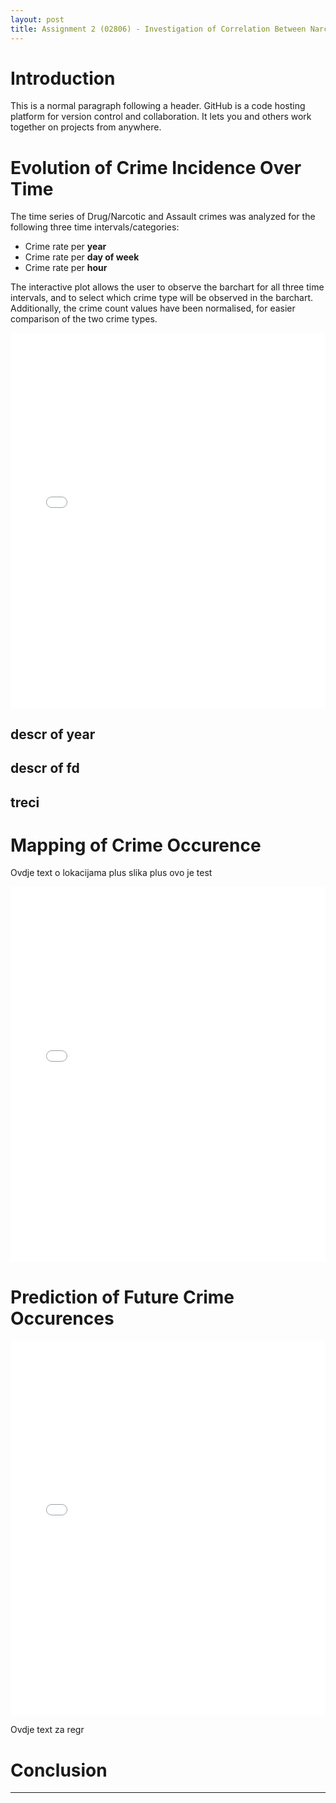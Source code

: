 ```yaml
---
layout: post
title: Assignment 2 (02806) - Investigation of Correlation Between Narcotic and Assault Incidents in San Francisco
---
```



# Introduction

This is a normal paragraph following a header. GitHub is a code hosting platform for version control and collaboration. It lets you and others work together on projects from anywhere.


# Evolution of Crime Incidence Over Time

The time series of Drug/Narcotic and Assault crimes was analyzed for the following three time intervals/categories: 

* Crime rate per **year**
* Crime rate per **day of week**
* Crime rate per **hour**  

The interactive plot allows the user to observe the barchart for all three time intervals, and to select which crime type will be observed in the barchart. Additionally, the crime count values have been normalised, for easier comparison  of the two crime types.

<iframe src="crimes_plot.html" style="width:100%;height:600px;border:none;"></iframe>

## descr of year

## descr of fd

## treci

# Mapping of Crime Occurence

Ovdje text o lokacijama plus slika plus ovo je test

<iframe src="choropleth_mapbox.html" style="width:100%;height:600px;border:none;"></iframe>


# Prediction of Future Crime Occurences

<iframe src="crime_regression_plots.html" style="width:100%;height:600px;border:none;"></iframe>

Ovdje text za regr

# Conclusion

* * *


